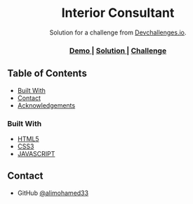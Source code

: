 <!-- Please update value in the {}  -->

<h1 align="center">Interior Consultant</h1>

<div align="center">
   Solution for a challenge from  <a href="https://devchallenges.io/challenges/Jymh2b2FyebRTUljkNcb" target="_blank">Devchallenges.io</a>.
</div>

<div align="center">
  <h3>
    <a href="https://alimohamed33.github.io/Interior_onsultant/">
      Demo
    </a>
    <span> | </span>
    <a href="https://github.com/alimohamed33/Interior_onsultant">
      Solution
    </a>
    <span> | </span>
    <a href="https://devchallenges.io/challenges/Jymh2b2FyebRTUljkNcb">
      Challenge
    </a>
  </h3>
</div>

<!-- TABLE OF CONTENTS -->

## Table of Contents

- [Built With](#built-with)
- [Contact](#contact)
- [Acknowledgements](#acknowledgements)


### Built With

- [HTML5](https://html.com/)
- [CSS3](https://developer.mozilla.org/en-US/docs/Web/CSS)
- [JAVASCRIPT](https://developer.mozilla.org/en-US/docs/Web/JavaScript)


## Contact

- GitHub [@alimohamed33](https://github.com/alimohamed33)
